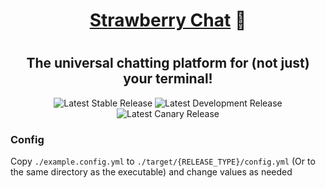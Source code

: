 <div align="center">
  <h1>
    <a href="https://strawberryfoundations.xyz/strawberry-chat">Strawberry Chat</a>
    💬
  <h1>
  <h2>The universal chatting platform for (not just) your terminal!</h2>

  ![Latest Stable Release](https://img.shields.io/badge/dynamic/json?url=https://api.strawberryfoundations.xyz/v1/versions&query=%24.stbchat.server.stable&label=Latest%20Stable%20Release&color=success)
  ![Latest Development Release](https://img.shields.io/badge/dynamic/json?url=https://api.strawberryfoundations.xyz/v1/versions&query=%24.stbchat.server.dev&label=Latest%20Development%20Release&color=cyan)
  ![Latest Canary Release](https://img.shields.io/badge/dynamic/json?url=https://api.strawberryfoundations.xyz/v1/versions&query=%24.stbchat.server.canary&label=Latest%20Canary%20Release&color=yellow)

</div>


### Config
Copy `./example.config.yml` to `./target/{RELEASE_TYPE}/config.yml` (Or to the same directory as the executable) 
and change values as needed
